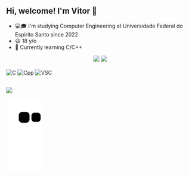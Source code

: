 ## Hi, welcome! I'm Vitor 👋

- 💻🎓 I'm studying Computer Engineering at Universidade Federal do Espirito Santo since 2022
- 😃 18 y/o
- 🌱 Currently learning C/C++

<div align="center">
  <img height="180em" src="https://github-readme-stats.vercel.app/api?username=vitordcgomes&show_icons=true&theme=dracula&include_all_commits=true&count_private=true"/>
  <img height="180em" src="https://github-readme-stats.vercel.app/api/top-langs/?username=vitordcgomes&layout=compact&langs_count=7&theme=dracula"/>
</div>

<div style="display: inline_block"><br>
  <img align="center" alt="C" height="30" width="40" src="https://cdn.jsdelivr.net/gh/devicons/devicon/icons/c/c-original.svg">
  <img align="center" alt="Cpp" height="30" width="40" src="https://cdn.jsdelivr.net/gh/devicons/devicon/icons/cplusplus/cplusplus-original.svg">
  <img align="center" alt="VSC" height="30" width="40" src="https://cdn.jsdelivr.net/gh/devicons/devicon/icons/vscode/vscode-original.svg">
 </div>

##

<div>
 
  <a href = "mailto:vitordcgomes@gmail.com"><img src="https://img.shields.io/badge/-Gmail-%23333?style=for-the-badge&logo=gmail&logoColor=white" target="_blank"></a>
 
  ![Snake animation](https://github.com/vitordcgomes/vitordcgomes/blob/output/github-contribution-grid-snake.svg)
 
</div>
